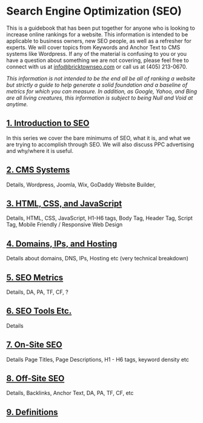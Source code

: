 # Search Engine Optimization (SEO)

This is a guidebook that has been put together for anyone who is looking to increase online rankings for a website. This information is intended to be applicable to business owners, new SEO people, as well as a refresher for experts. We will cover topics from Keywords and Anchor Text to CMS systems like Wordpress. If any of the material is confusing to you or you have a question about something we are not covering, please feel free to connect with us at [info@bricktownseo.com](mailto:info@bricktownseo.com) or call us at (405) 213-0670.

*This information is not intended to be the end all be all of ranking a website but strictly a guide to help generate a solid foundation and a baseline of metrics for which you can measure. In addition, as Google, Yahoo, and Bing are all living creatures, this information is subject to being Null and Void at anytime.*

## [1. Introduction to SEO](INTRO.md)

In this series we cover the bare minimums of SEO, what it is, and what we are trying to accomplish through SEO. We will also discuss PPC advertising and why/where it is useful.

## [2. CMS Systems](CMS.md)

Details, Wordpress, Joomla, Wix, GoDaddy Website Builder,

## [3. HTML, CSS, and JavaScript](HTML.md)

Details, HTML, CSS, JavaScript, H1-H6 tags, Body Tag, Header Tag, Script Tag, Mobile Friendly / Responsive Web Design

## [4. Domains, IPs, and Hosting](DOMAINS.md)

Details about domains, DNS, IPs, Hosting etc (very technical breakdown)

## [5. SEO Metrics](SEO.md)

Details, DA, PA, TF, CF, ?

## [6. SEO Tools Etc.](TOOLS.md)

Details

## [7. On-Site SEO](ONSITE.md)

Details Page Titles, Page Descriptions, H1 - H6 tags, keyword density etc

## [8. Off-Site SEO](OFFSITE.md)

Details, Backlinks, Anchor Text, DA, PA, TF, CF, etc

## [9. Definitions](DEFINITIONS.md)

